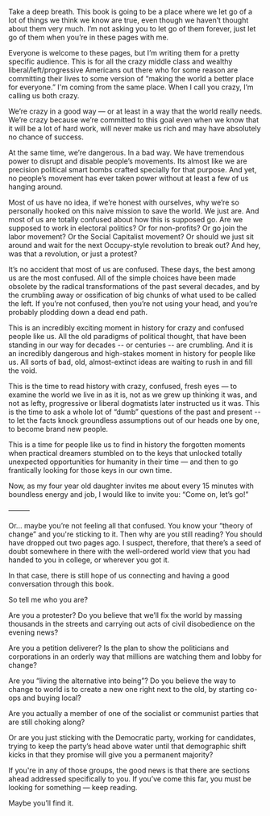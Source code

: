 Take a deep breath. This book is going to be a place where we let go of a lot of things we think we know are true, even though we haven’t thought about them very much. I’m not asking you to let go of them forever, just let go of them when you’re in these pages with me. 

Everyone is welcome to these pages, but I’m writing them for a pretty specific audience. This is for all the crazy middle class and wealthy liberal/left/progressive Americans out there who for some reason are committing their lives to some version of “making the world a better place for everyone.” I'm coming from the same place. When I call you crazy, I’m calling us both crazy. 

We’re crazy in a good way — or at least in a way that the world really needs. We’re crazy because we’re committed to this goal even when we know that it will be a lot of hard work, will never make us rich and may have absolutely no chance of success.  

At the same time, we’re dangerous. In a bad way. We have tremendous power to disrupt and disable people’s movements. Its almost like we are precision political smart bombs crafted specially for that purpose. And yet, no people’s movement has ever taken power without at least a few of us hanging around.

Most of us have no idea, if we’re honest with ourselves, why we’re so personally hooked on this naive mission to save the world. We just are. And most of us are totally confused about how this is supposed go. Are we supposed to work in electoral politics? Or for non-profits? Or go join the labor movement? Or the Social Capitalist movement? Or should we just sit around and wait for the next Occupy-style revolution to break out? And hey, was that a revolution, or just a protest? 

It’s no accident that most of us are confused. These days, the best among us are the most confused. All of the simple choices have been made obsolete by the radical transformations of the past several decades, and by the crumbling away or ossification of big chunks of what used to be called the left. If you’re not confused, then you’re not using your head, and you’re probably plodding down a dead end path.

This is an incredibly exciting moment in history for crazy and confused people like us. All the old paradigms of political thought, that have been standing in our way for decades -- or centuries -- are crumbling. And it is an incredibly dangerous and high-stakes moment in history for people like us. All sorts of bad, old, almost-extinct ideas are waiting to rush in and fill the void.

This is the time to read history with crazy, confused, fresh eyes — to examine the world we live in as it is, not as we grew up thinking it was, and not as lefty, progressive or liberal dogmatists later instructed us it was. This is the time to ask a whole lot of “dumb” questions of the past and present -- to let the facts knock groundless assumptions out of our heads one by one, to become brand new people.

This is a time for people like us to find in history the forgotten moments when practical dreamers stumbled on to the keys that unlocked totally unexpected opportunities for humanity in their time — and then to go frantically looking for those keys in our own time. 

Now, as my four year old daughter invites me about every 15 minutes with boundless energy and job, I would like to invite you: “Come on, let’s go!”

———

Or... maybe you’re not feeling all that confused. You know your “theory of change” and you're sticking to it. Then why are you still reading? You should have dropped out two pages ago. I suspect, therefore, that there’s a seed of doubt somewhere in there with the well-ordered world view that you had handed to you in college, or wherever you got it. 

In that case, there is still hope of us connecting and having a good conversation through this book. 

So tell me who you are? 

Are you a protester? Do you believe that we’ll fix the world by massing thousands in the streets and carrying out acts of civil disobedience on the evening news?

Are you a petition deliverer? Is the plan to show the politicians and corporations in an orderly way that millions are watching them and lobby for change?

Are you “living the alternative into being”? Do you believe the way to change to world is to create a new one right next to the old, by starting co-ops and buying local?

Are you actually a member of one of the socialist or communist parties that are still choking along? 

Or are you just sticking with the Democratic party, working for candidates, trying to keep the party’s head above water until that demographic shift kicks in that they promise will give you a permanent majority? 

If you're in any of those groups, the good news is that there are sections ahead addressed specifically to you. If you’ve come this far, you must be looking for something — keep reading. 

Maybe you’ll find it.
